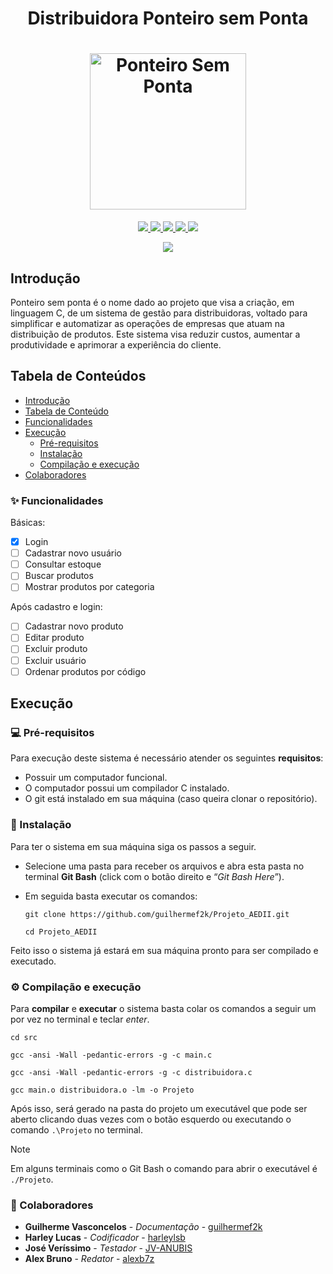 <h1  align="center">
  Distribuidora Ponteiro sem Ponta
</h1>

<h1 align="center">
  <img  src="https://live.staticflickr.com/65535/53994772090_761d90f09c_z.jpg"  alt="Ponteiro Sem Ponta"  height="250"  width="250">
  <br>
</h1>

<p  align="center">
  <a  href="(https://github.com/guilhermef2k/Projeto_AEDII/tags/)">
  <img  src="https://img.shields.io/github/tag/guilhermef2k/Projeto_AEDII">
  </a>
  <a  href="https://GitHub.com/guilhermef2k/Projeto_AEDII/commit/">
  <img  src="https://badgen.net/github/commits/guilhermef2k/Projeto_AEDII">
  </a>
  <a  href="https://GitHub.com/guilhermef2k/Projeto_AEDII/pull/">
  <img  src="https://img.shields.io/github/issues-pr/guilhermef2k/Projeto_AEDII">
  </a>
  <a  href="https://GitHub.com/guilhermef2k/Projeto_AEDII/graphs/contributors/">
  <img  src="https://badgen.net/github/contributors/guilhermef2k/Projeto_AEDII">
  </a>
  <a  href="https://GitHub.com/guilhermef2k/Projeto_AEDII/stargazers/">
  <img  src="https://img.shields.io/github/stars/guilhermef2k/Projeto_AEDII.svg?style=social&label=Stars&maxAge=2592000)">
  </a>
</p>

<p  align="center">
  <a>
  <img  src="http://img.shields.io/static/v1?label=status&message=EM%20DESENVOLVIMENTO&color=GREEN&style=badge)">
  </a>
</p>

## Introdução

Ponteiro sem ponta é o nome dado ao projeto que visa a criação, em linguagem C, de um sistema de gestão para distribuidoras, voltado para simplificar e automatizar as operações de empresas que atuam na distribuição de produtos. Este sistema visa reduzir custos, aumentar a produtividade e aprimorar a experiência do cliente. 

## Tabela de Conteúdos 
<!--ts-->
*	[Introdução](#introdução) 
*	[Tabela de Conteúdo](#tabela-de-conteúdos) 
*	[Funcionalidades](#funcionalidades) 
*	[Execução](#execução) 
	*	[Pré-requisitos](#pré-requisitos) 
	*	[Instalação](#instalação) 
	*	[Compilação e execução](#compilação-e-execução) 
*	[Colaboradores](#colaboradores) 
<!--te-->

### ✨ Funcionalidades

Básicas:

- [x] Login 
- [ ] Cadastrar novo usuário 
- [ ] Consultar estoque
- [ ] Buscar produtos
- [ ] Mostrar produtos por categoria

Após cadastro e login:

- [ ] Cadastrar novo produto
- [ ] Editar produto
- [ ] Excluir produto
- [ ] Excluir usuário
- [ ] Ordenar produtos por código

## Execução

### 💻 Pré-requisitos

Para execução deste sistema é necessário atender os seguintes **requisitos**:

* Possuir um computador funcional.
* O computador possui um compilador C instalado.
* O git está instalado em sua máquina (caso queira clonar o repositório).
  
### 🔧 Instalação

Para ter o sistema em sua máquina siga os passos a seguir. 
* Selecione uma pasta para receber os arquivos e abra esta pasta no terminal **Git Bash** (click com o botão direito e “*Git Bash Here*”).
* Em seguida basta executar os comandos:

	`git clone https://github.com/guilhermef2k/Projeto_AEDII.git`

	`cd Projeto_AEDII`

Feito isso o sistema já estará em sua máquina pronto para ser compilado e executado.

### ⚙️ Compilação e execução

Para **compilar** e **executar** o sistema basta colar os comandos a seguir um por vez no terminal e teclar *enter*.

`cd src`

`gcc -ansi -Wall -pedantic-errors -g -c main.c`

`gcc -ansi -Wall -pedantic-errors -g -c distribuidora.c`

`gcc main.o distribuidora.o -lm -o Projeto`

Após isso, será gerado na pasta do projeto um executável que pode ser aberto clicando duas vezes com o botão esquerdo ou executando o comando `.\Projeto` no terminal.

> [!NOTE]
> Em alguns terminais como o Git Bash o comando para abrir o executável é `./Projeto`. 

### 🤝 Colaboradores
* **Guilherme Vasconcelos** - *Documentação* - [guilhermef2k](https://github.com/guilhermef2k)
* **Harley Lucas** - *Codificador* - [harleylsb](https://github.com/harleylsb)
* **José Veríssimo** - *Testador* - [JV-ANUBIS](https://github.com/JV-ANUBIS)
* **Alex Bruno** - *Redator* - [alexb7z](https://github.com/alexb7z)